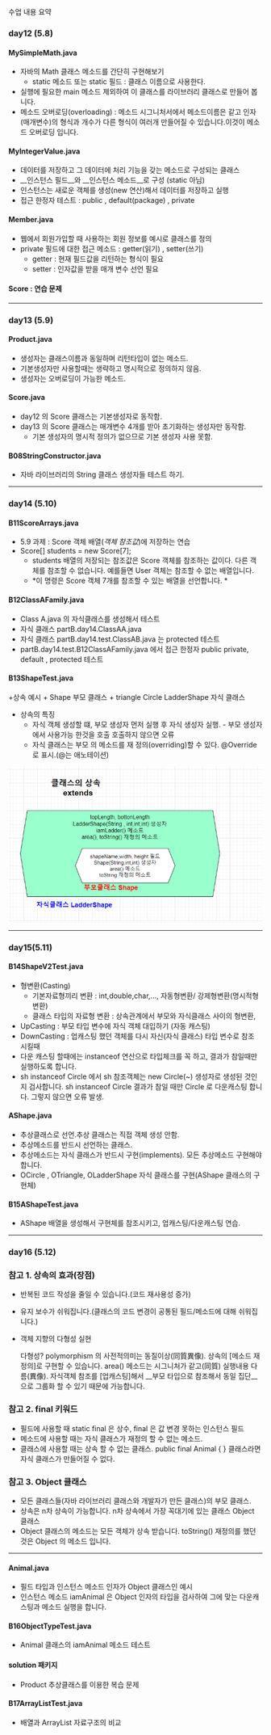 수업 내용 요약

### day12 (5.8)

#### MySimpleMath.java
+ 자바의 Math 클래스 메소드를 간단히 구현해보기
     + static 메소드 또는 static 필드 : 클래스 이름으로 사용한다.
+ 실행에 필요한 main 메소드 제외하여 이 클래스를 라이브러리
클래스로 만들어 봅니다.
+ 메소드 오버로딩(overloading) : 메소드 시그니처서에서 메소드이름은 같고 인자(매개변수)의 형식과 개수가 다른
형식이 여러개 만들어질 수 있습니다.이것이 메소드 오버로딩 입니다.

#### MyIntegerValue.java
+ 데이터를 저장하고 그 데이터에 처리 기능을 갖는 메소드로 구성되는 클래스
+ __인스턴스 필드__와 __인스턴스 메소드__로 구성 (static 아님)
+ 인스턴스는 새로운 객체를 생성(new 연산)해서 데이터를 저장하고 실행
+ 접근 한정자 테스트 : public , default(package) , private

#### Member.java
+ 웹에서 회원가입할 때 사용하는 회원 정보를 예시로 클래스를 정의
+ private 필드에 대한 접근 메소드 : getter(읽기) , setter(쓰기)
     + getter : 현재 필드값을 리턴하는 형식이 필요
     + setter : 인자값을 받을 매개 변수 선언 필요
     
#### Score : 연습 문제     
<hr/>

### day13 (5.9)

#### Product.java
+ 생성자는 클래스이름과 동일하며 리턴타입이 없는 메소드.
+ 기본생성자만 사용할때는 생략하고 명시적으로 정의하지 않음.
+ 생성자는 오버로딩이 가능한 메소드.

#### Score.java
+ day12 의 Score 클래스는 기본생성자로 동작함.
+ day13 의 Score 클래스는 매개변수 4개를 받아 초기화하는 생성자만 동작함.
    + 기본 생성자의 명시적 정의가 없으므로 기본 생성자 사용 못함.
     
#### B08StringConstructor.java
+ 자바 라이브러리의 String 클래스 생성자들 테스트 하기.

<hr/>

### day14 (5.10)

#### B11ScoreArrays.java
+ 5.9 과제 : Score 객체 배열(*객체 참조값*)에 저장하는 연습
+ Score[] students = new Score[7];
   + students 배열의 저장되는 참조값은 Score 객체를 참조하는 값이다. 다른 객체를 참조할 수 없습니다. 예를들면 User 객체는 참조할 수 없는 배열입니다. 
   + *이 명령은 Score 객체 7개를 참조할 수 있는 배열을 선언합니다. *
   
   
#### B12ClassAFamily.java
+ Class A.java 의 자식클래스를 생성해서 테스트 
 + 자식 클래스 partB.day14.ClassAA.java 
 + 자식 클래스 partB.day14.test.ClassAB.java 는 protected 테스트 
+ partB.day14.test.B12ClassAFamily.java 에서 접근 한정자 public private, default , protected 테스트 
 
#### B13ShapeTest.java 
 +상속 예시
    + Shape 부모 클래스 
    + triangle Circle LadderShape 자식 클래스 
 + 상속의 특징 
    + 자식 객체 생성할 떄, 부모 생성자 먼저 실행 후 자식 생성자 실행. - 부모 생성자에서 사용가능 한것을 호출 호출하지 않으면 오류 
    + 자식 클래스는 부모 의 메소드를 재 정의(overriding)할 수 있다. @Override 로 표시.(@는 애노테이션)
 
 ![v2](./src/partB/day14/상속v2.png)
    
 <hr/>
 
### day15(5.11)

#### B14ShapeV2Test.java

+ 형변환(Casting)
    + 기본자료형끼리 변환 : int,double,char,..., 자동형변환/ 강제형변환(명시적형변환)
     + 클래스 타입의 자료형 변환 : 상속관계에서 부모와 자식클래스 사이의 형변환, 
+ UpCasting : 부모 타입 변수에 자식 객체 대입하기    (자동 캐스팅)
+ DownCasting : 업캐스팅 했던 객체를 다시 자신(자식 클래스) 타입 변수로 참조 시킬때
+ 다운 캐스팅 할때에는 instanceof 연산으로 타입체크를 꼭 하고, 결과가 참일때만 실행하도록 합니다. 
+ sh instanceof Circle 에서 sh 참조객체는 new Circle(~) 생성자로 생성된 것인지 검사합니다.
sh instanceof Circle 결과가 참일 때만 Circle 로 다운캐스팅 합니다. 그렇지 않으면 오류 발생.

#### AShape.java
+ 추상클래스로 선언.추상 클래스는 직접 객체 생성 안함.
+ 추상메소드를 반드시 선언하는 클래스.
+ 추상메소드는 자식 클래스가 반드시 구현(implements). 모든 추상메소드 구현해야 합니다.
+ OCircle , OTriangle, OLadderShape 자식 클래스를 구현(AShape 클래스의 구현체)

#### B15AShapeTest.java
+ AShape 배열을 생성해서 구현체를 참조시키고, 업캐스팅/다운캐스팅 연습.

<hr/>

### day16 (5.12)

### 참고 1. 상속의 효과(장점)
+ 반복된 코드 작성을 줄일 수 있습니다.(코드 재사용성 증가)
+ 유지 보수가 쉬워집니다.(클래스의 코드 변경이 공통된 필드/메소드에 대해 쉬워집니다.)
+ 객체 지향의 다형성 실현

   다형성? polymorphism 의 사전적의미는 동질이상(同質異像). 
   상속의 [메소드 재정의]로 구현할 수 있습니다. area() 메소드는 시그니처가 같고(同質) 실행내용 다름(異像). 자식객체 참조를 [업캐스팅]해서 __부모 타입으로 참조해서 동일 집단__으로 그룹화 할 수 있기 때문에 가능합니다.

### 참고 2. final 키워드
+ 필드에 사용할 때 static final 은 상수, final 은 값 변경 못하는 인스턴스 필드
+ 메소드에 사용할 때는 자식 클래스가 재정의 할 수 없는 메소드.
+ 클래스에 사용할 때는 상속 할 수 없는 클래스.
  public final Animal { } 클래스라면 자식 클래스가 만들어질 수 없다.

### 참고 3. Object 클래스
+ 모든 클래스들(자바 라이브러리 클래스와 개발자가 만든 클래스)의 부모 클래스.
+ 상속은 n차 상속이 가능합니다. n차 상속에서 가장 꼭대기에 있는 클래스 Object 클래스
+ Object 클래스의 메소드는 모든 객체가 상속 받습니다. 
  toString() 재정의를 했던 것은 Object 의 메소드 입니다. 
  
<hr/>

#### Animal.java
+ 필드 타입과 인스턴스 메소드 인자가 Object 클래스인 예시
+ 인스턴스 메소드 iamAnimal 은 Object 인자의 타입을 검사하여 그에 맞는 다운캐스팅과 메소드 실행을 합니다.

#### B16ObjectTypeTest.java
+ Animal 클래스의 iamAnimal 메소드 테스트
  
#### solution 패키지 
+ Product 추상클래스를 이용한 복습 문제
  
#### B17ArrayListTest.java
+ 배열과 ArrayList 자료구조의 비교






     
     
     
     
